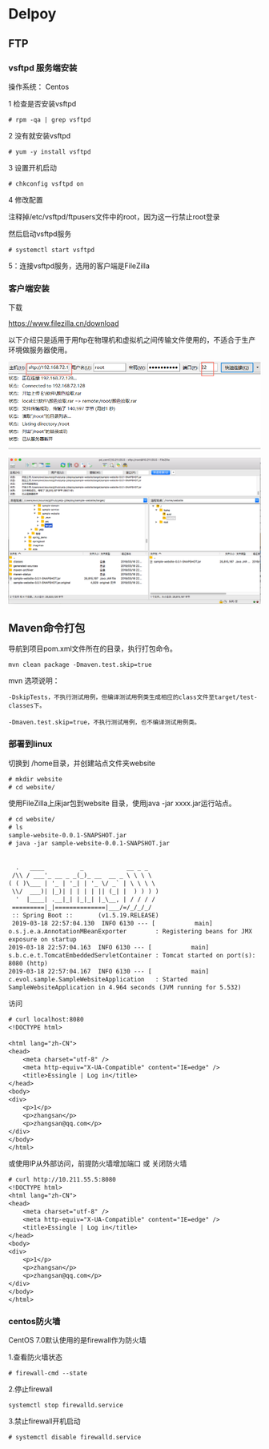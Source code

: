 # Delpoy

## FTP

### vsftpd 服务端安装

操作系统： Centos

1  检查是否安装vsftpd

```shell
# rpm -qa | grep vsftpd
```

2  没有就安装vsftpd

```shell
# yum -y install vsftpd
```

3  设置开机启动

```shell
# chkconfig vsftpd on
```

4  修改配置

注释掉/etc/vsftpd/ftpusers文件中的root，因为这一行禁止root登录

然后启动vsftpd服务

```shell
# systemctl start vsftpd
```

5：连接vsftpd服务，选用的客户端是FileZilla

### 客户端安装

下载

https://www.filezilla.cn/download

以下介绍只是适用于用ftp在物理机和虚拟机之间传输文件使用的，不适合于生产环境做服务器使用。

![filezilla client](img/filezilla_client.png)

![filezilla client](img/filezilla_client_screenshot.png)

## Maven命令打包

导航到项目pom.xml文件所在的目录，执行打包命令。

```shell
mvn clean package -Dmaven.test.skip=true
```
mvn 选项说明：

    -DskipTests，不执行测试用例，但编译测试用例类生成相应的class文件至target/test-classes下。

    -Dmaven.test.skip=true，不执行测试用例，也不编译测试用例类。


### 部署到linux

切换到 /home目录，并创建站点文件夹website

```shell
# mkdir website
# cd website/
```

使用FileZilla上床jar包到website 目录，使用java -jar xxxx.jar运行站点。

```shell
# cd website/
# ls
sample-website-0.0.1-SNAPSHOT.jar
# java -jar sample-website-0.0.1-SNAPSHOT.jar 


  .   ____          _            __ _ _
 /\\ / ___'_ __ _ _(_)_ __  __ _ \ \ \ \
( ( )\___ | '_ | '_| | '_ \/ _` | \ \ \ \
 \\/  ___)| |_)| | | | | || (_| |  ) ) ) )
  '  |____| .__|_| |_|_| |_\__, | / / / /
 =========|_|==============|___/=/_/_/_/
 :: Spring Boot ::       (v1.5.19.RELEASE)
 2019-03-18 22:57:04.130  INFO 6130 --- [           main] o.s.j.e.a.AnnotationMBeanExporter        : Registering beans for JMX exposure on startup
2019-03-18 22:57:04.163  INFO 6130 --- [           main] s.b.c.e.t.TomcatEmbeddedServletContainer : Tomcat started on port(s): 8080 (http)
2019-03-18 22:57:04.167  INFO 6130 --- [           main] c.evol.sample.SampleWebsiteApplication   : Started SampleWebsiteApplication in 4.964 seconds (JVM running for 5.532)
```

访问

```shell
# curl localhost:8080
<!DOCTYPE html>

<html lang="zh-CN">
<head>
    <meta charset="utf-8" />
    <meta http-equiv="X-UA-Compatible" content="IE=edge" />
    <title>Essingle | Log in</title>
</head>
<body>
<div>
    <p>1</p>
    <p>zhangsan</p>
    <p>zhangsan@qq.com</p>
</div>
</body>
</html>
```

或使用IP从外部访问，前提防火墙增加端口 或 关闭防火墙

```shell
# curl http://10.211.55.5:8080
<!DOCTYPE html>
<html lang="zh-CN">
<head>
    <meta charset="utf-8" />
    <meta http-equiv="X-UA-Compatible" content="IE=edge" />
    <title>Essingle | Log in</title>
</head>
<body>
<div>
    <p>1</p>
    <p>zhangsan</p>
    <p>zhangsan@qq.com</p>
</div>
</body>
</html>
```

### centos防火墙

CentOS 7.0默认使用的是firewall作为防火墙

1.查看防火墙状态

```shell
# firewall-cmd --state
```
2.停止firewall

```shell
systemctl stop firewalld.service
```
3.禁止firewall开机启动

```shell
# systemctl disable firewalld.service
```
 



